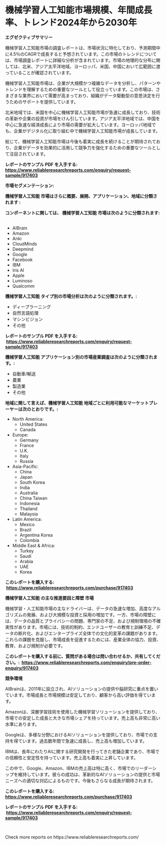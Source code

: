 <p><h1>機械学習人工知能市場規模、年間成長率、トレンド2024年から2030年</h1></p><p><strong>エグゼクティブサマリー</strong></p>
<p><p>機械学習人工知能市場の調査レポートは、市場状況に特化しており、予測期間中に4.5％のCAGRで成長すると予想されています。この市場のトレンドについては、市場調査レポートに詳細な分析が含まれています。市場の地理的な分布に関しては、北米、アジア太平洋地域、ヨーロッパ、米国、中国において広範囲に渡っていることが確認されています。</p><p>機械学習人工知能市場は、企業が大規模かつ複雑なデータを分析し、パターンやトレンドを理解するための重要なツールとして役立っています。この市場は、さまざまな業界において需要が高まっており、組織がデータ駆動型の意思決定を行うためのサポートを提供しています。</p><p>北米地域では、米国を中心に機械学習人工知能市場が急速に成長しており、技術の革新や企業の投資が市場をけん引しています。アジア太平洋地域では、中国を中心に急速な経済成長により市場の需要が拡大しています。ヨーロッパ地域でも、企業がデジタル化に取り組む中で機械学習人工知能市場が成長しています。</p><p>総じて、機械学習人工知能市場は今後も着実に成長を続けることが期待されており、企業がデータを効果的に活用して競争力を強化するための重要なツールとして注目されています。</p></p>
<p><strong>レポートのサンプル PDF を入手する: <a href="https://www.reliableresearchreports.com/enquiry/request-sample/917403">https://www.reliableresearchreports.com/enquiry/request-sample/917403</a></strong></p>
<p><strong>市場セグメンテーション:</strong></p>
<p><strong> 機械学習人工知能 市場はさらに概要、展開、アプリケーション、地域に分類されます :</strong></p>
<p><strong>コンポーネントに関しては、 機械学習人工知能 市場は次のように分類されます: &nbsp;</strong></p>
<p><ul><li>AIBrain</li><li>Amazon</li><li>Anki</li><li>CloudMinds</li><li>Deepmind</li><li>Google</li><li>Facebook</li><li>IBM</li><li>Iris AI</li><li>Apple</li><li>Luminoso</li><li>Qualcomm</li></ul></p>
<p><strong> 機械学習人工知能 タイプ別の市場分析は次のように分類されます。:</strong></p>
<p><ul><li>ディープラーニング</li><li>自然言語処理</li><li>マシンビジョン</li><li>その他</li></ul></p>
<p><strong>レポートのサンプル PDF を入手する: &nbsp;<a href="https://www.reliableresearchreports.com/enquiry/request-sample/917403">https://www.reliableresearchreports.com/enquiry/request-sample/917403</a></strong></p>
<p><strong> 機械学習人工知能 アプリケーション別の市場産業調査は次のように分類されます。:</strong></p>
<p><ul><li>自動車/輸送</li><li>農業</li><li>製造業</li><li>その他</li></ul></p>
<p><strong>地域に関して言えば、機械学習人工知能 地域ごとに利用可能なマーケットプレーヤーは次のとおりです。:</strong></p>
<p><ul>
    <li>
        North America:
        <ul>
            <li>United States</li>
            <li>Canada</li>
        </ul>
    </li>
    <li>
        Europe:
        <ul>
            <li>Germany</li>
            <li>France</li>
            <li>U.K.</li>
            <li>Italy</li>
            <li>Russia</li>
        </ul>
    </li>
    <li>
        Asia-Pacific:
        <ul>
            <li>China</li>
            <li>Japan</li>
            <li>South Korea</li>
            <li>India</li>
            <li>Australia</li>
            <li>China Taiwan</li>
            <li>Indonesia</li>
            <li>Thailand</li>
            <li>Malaysia</li>
        </ul>
    </li>
    <li>
        Latin America:
        <ul>
            <li>Mexico</li>
            <li>Brazil</li>
            <li>Argentina Korea</li>
            <li>Colombia</li>
        </ul>
    </li>
    <li>
        Middle East & Africa:
        <ul>
            <li>Turkey</li>
            <li>Saudi</li>
            <li>Arabia</li>
            <li>UAE</li>
            <li>Korea</li>
        </ul>
    </li>
    </ul></p>
<p><strong>このレポートを購入する: &nbsp;<a href="https://www.reliableresearchreports.com/purchase/917403">https://www.reliableresearchreports.com/purchase/917403</a></strong></p>
<p><strong>機械学習人工知能 の主な推進要因と障壁 市場</strong></p>
<p><p>機械学習・人工知能市場の主なドライバーは、データの急速な増加、高度なアルゴリズムの発展、および大規模な投資と採用の増加です。一方、市場の障壁には、データの品質とプライバシーの問題、専門家の不足、および規制環境の不確実性があります。市場には、技術的制約、エンドユーザーの教育と訓練不足、データの断片化、およびエンタープライズ全体での文化的変革の課題があります。これらの課題を克服し、市場成長を促進するためには、産業全体の協力、投資、教育、および規制が必要です。</p></p>
<p><strong>このレポートを購入する前に、質問がある場合は問い合わせるか、共有してください。:&nbsp; <a href="https://www.reliableresearchreports.com/enquiry/pre-order-enquiry/917403">https://www.reliableresearchreports.com/enquiry/pre-order-enquiry/917403</a></strong></p>
<p><strong>競争環境</strong></p>
<p><p>AIBrainは、2011年に設立され、AIソリューションの提供や脳研究に重点を置いています。市場成長と市場規模は安定しており、顧客から高い評価を得ています。</p><p>Amazonは、深層学習技術を使用した機械学習ソリューションを提供しており、市場での安定した成長と大きな市場シェアを持っています。売上高も非常に高い水準にあります。</p><p>Googleは、多様な分野におけるAIソリューションを提供しており、市場での支持を得ています。過去数年間で急速に成長し、売上高も増加しています。</p><p>IBMは、長年にわたりAIに関する研究開発を行ってきた老舗企業であり、市場での信頼性と安定性を持っています。売上高も着実に上昇しています。</p><p>この中で、Google、Amazon、IBMの売上高は特に高く、市場でのリーダーシップを維持しています。彼らの成功は、革新的なAIソリューションの提供と市場ニーズへの適切な対応によるものです。今後もさらなる成長が期待されます。</p></p>
<p><strong>このレポートを購入する: &nbsp; <a href="https://www.reliableresearchreports.com/purchase/917403">https://www.reliableresearchreports.com/purchase/917403</a></strong></p>
<p><strong>レポートのサンプル PDF を入手する: &nbsp;<a href="https://www.reliableresearchreports.com/enquiry/request-sample/917403">https://www.reliableresearchreports.com/enquiry/request-sample/917403</a></strong><strong></strong></p>
<p>&nbsp;</p>
<p>Check more reports on https://www.reliableresearchreports.com/</p>
